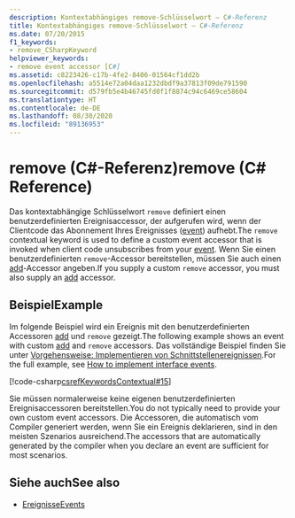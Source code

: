 ```yaml
---
description: Kontextabhängiges remove-Schlüsselwort – C#-Referenz
title: Kontextabhängiges remove-Schlüsselwort – C#-Referenz
ms.date: 07/20/2015
f1_keywords:
- remove_CSharpKeyword
helpviewer_keywords:
- remove event accessor [C#]
ms.assetid: c8223426-c17b-4fe2-8406-01564cf1dd2b
ms.openlocfilehash: a5514e72a04daa1232dbdf9a37813f09de791590
ms.sourcegitcommit: d579fb5e4b46745fd0f1f8874c94c6469ce58604
ms.translationtype: HT
ms.contentlocale: de-DE
ms.lasthandoff: 08/30/2020
ms.locfileid: "89136953"
---
```

# <a name="remove-c-reference"></a><span data-ttu-id="c18ab-103">remove (C#-Referenz)</span><span class="sxs-lookup"><span data-stu-id="c18ab-103">remove (C# Reference)</span></span>

<span data-ttu-id="c18ab-104">Das kontextabhängige Schlüsselwort `remove` definiert einen benutzerdefinierten Ereignisaccessor, der aufgerufen wird, wenn der Clientcode das Abonnement Ihres Ereignisses ([event](event.md)) aufhebt.</span><span class="sxs-lookup"><span data-stu-id="c18ab-104">The `remove` contextual keyword is used to define a custom event accessor that is invoked when client code unsubscribes from your [event](event.md).</span></span> <span data-ttu-id="c18ab-105">Wenn Sie einen benutzerdefinierten `remove`-Accessor bereitstellen, müssen Sie auch einen [add](add.md)-Accessor angeben.</span><span class="sxs-lookup"><span data-stu-id="c18ab-105">If you supply a custom `remove` accessor, you must also supply an [add](add.md) accessor.</span></span>

## <a name="example"></a><span data-ttu-id="c18ab-106">Beispiel</span><span class="sxs-lookup"><span data-stu-id="c18ab-106">Example</span></span>

<span data-ttu-id="c18ab-107">Im folgende Beispiel wird ein Ereignis mit den benutzerdefinierten Accessoren [add](add.md) und `remove` gezeigt.</span><span class="sxs-lookup"><span data-stu-id="c18ab-107">The following example shows an event with custom [add](add.md) and `remove` accessors.</span></span> <span data-ttu-id="c18ab-108">Das vollständige Beispiel finden Sie unter [Vorgehensweise: Implementieren von Schnittstellenereignissen](../../programming-guide/events/how-to-implement-interface-events.md).</span><span class="sxs-lookup"><span data-stu-id="c18ab-108">For the full example, see [How to implement interface events](../../programming-guide/events/how-to-implement-interface-events.md).</span></span>

 [!code-csharp[csrefKeywordsContextual#15](~/samples/snippets/csharp/VS_Snippets_VBCSharp/csrefKeywordsContextual/CS/csrefKeywordsContextual.cs#15)]

<span data-ttu-id="c18ab-109">Sie müssen normalerweise keine eigenen benutzerdefinierten Ereignisaccessoren bereitstellen.</span><span class="sxs-lookup"><span data-stu-id="c18ab-109">You do not typically need to provide your own custom event accessors.</span></span> <span data-ttu-id="c18ab-110">Die Accessoren, die automatisch vom Compiler generiert werden, wenn Sie ein Ereignis deklarieren, sind in den meisten Szenarios ausreichend.</span><span class="sxs-lookup"><span data-stu-id="c18ab-110">The accessors that are automatically generated by the compiler when you declare an event are sufficient for most scenarios.</span></span>

## <a name="see-also"></a><span data-ttu-id="c18ab-111">Siehe auch</span><span class="sxs-lookup"><span data-stu-id="c18ab-111">See also</span></span>

- [<span data-ttu-id="c18ab-112">Ereignisse</span><span class="sxs-lookup"><span data-stu-id="c18ab-112">Events</span></span>](../../programming-guide/events/index.md)
